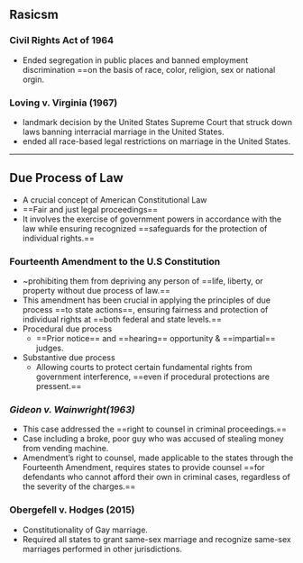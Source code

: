 ## Rasicsm
### Civil Rights Act of 1964
- Ended segregation in public places and banned employment discrimination ==on the basis of race, color, religion, sex or national orgin.

### Loving v. Virginia (1967)
- landmark decision by the United States Supreme Court that struck down laws banning interracial marriage in the United States.
- ended all race-based legal restrictions on marriage in the United States.

---
## Due Process of Law
- A crucial concept of American Constitutional Law
- ==Fair and just legal proceedings==
- It involves the exercise of government powers in accordance with the law while ensuring recognized ==safeguards for the protection of individual rights.==
### Fourteenth Amendment to the U.S Constitution
- ~prohibiting them from depriving any person of ==life, liberty, or property without due process of law.==
- This amendment has been crucial in applying the principles of due process ==to state actions==, ensuring fairness and protection of individual rights at ==both federal and state levels.==
- Procedural due process
	- ==Prior notice== and ==hearing== opportunity & ==impartial== judges.
- Substantive due process
	- Allowing courts to protect certain fundamental rights from government interference, ==even if procedural protections are pressent.==
### *Gideon v. Wainwright(1963)*
- This case addressed the ==right to counsel in criminal proceedings.==
- Case including a broke, poor guy who was accused of stealing money from vending machine.
- Amendment’s right to counsel, made applicable to the states through the Fourteenth Amendment, requires states to provide counsel ==for defendants who cannot afford their own in criminal cases, regardless of the severity of the charges.==
### Obergefell v. Hodges (2015)
- Constitutionality of Gay marriage.
- Required all states to grant same-sex marriage and recognize same-sex marriages performed in other jurisdictions.
	
